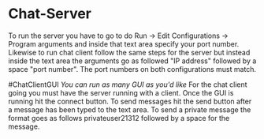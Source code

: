 # Chat-Server

To run the server you have to go to do Run -> Edit Configurations -> Program arguments and inside that text area specify your
port number. Likewise to run chat client follow the same steps for the server but instead inside the text area the arguments go
as followed "IP address" followed by a space "port number". The port numbers on both configurations must match.

#ChatClientGUI *You can run as many GUI as you'd like*
For the chat client going you must have the server running with a client. Once the GUI is running hit the connect button. To send
messages hit the send button after a message has been typed to the text area.
To send a private message the format goes as follows privateuser21312 followed by a space for the message.
